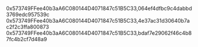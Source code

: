 0x573749FFee40b3aA6C080144D4071847c51B5C33,064ef4dfbc9c4dabbd3769edc957539c
0x573749FFee40b3aA6C080144D4071847c51B5C33,4e37ac31d30640b7ac2f2c3ffa800873
0x573749FFee40b3aA6C080144D4071847c51B5C33,bdaf7e29062f46c4b87fc4b2cf7d48a9